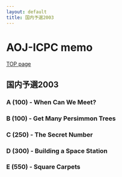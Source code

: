 ```yaml
---
layout: default
title: 国内予選2003
---
```


# **AOJ-ICPC memo**
[TOP page](../)
## 国内予選2003
### A (100) - When Can We Meet?

### B (100) - Get Many Persimmon Trees

### C (250) - The Secret Number

### D (300) - Building a Space Station

### E (550) - Square Carpets
